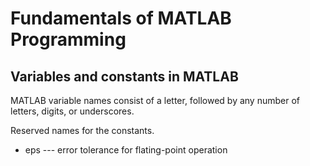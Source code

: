
# Fundamentals of MATLAB Programming

## Variables and constants in MATLAB
MATLAB variable names consist of a letter, followed by any number of letters, digits, or underscores.  

Reserved names for the constants.
* eps --- error tolerance for flating-point operation